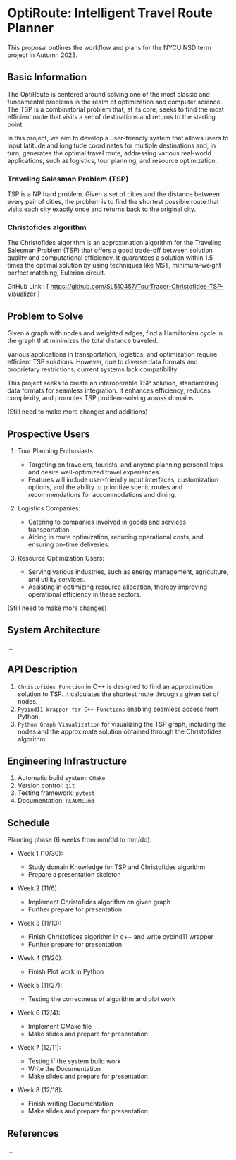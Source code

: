 <!-- # TourTracer : Christofides-TSP-Visualizer -->
<!-- # TourTracer : TSP Solver using Christofides -->
<!-- # TourTracer : Christofides-TSP-Navigator -->
<!-- # TourTracer : Christofides-TSP-Visualizer -->
# OptiRoute: Intelligent Travel Route Planner
This proposal outlines the workflow and plans for the NYCU NSD term project in Autumn 2023.

## Basic Information
The OptiRoute is centered around solving one of the most classic and fundamental problems in the realm of optimization and computer science. The TSP is a combinatorial problem that, at its core, seeks to find the most efficient route that visits a set of destinations and returns to the starting point. 

In this project, we aim to develop a user-friendly system that allows users to input latitude and longitude coordinates for multiple destinations and, in turn, generates the optimal travel route, addressing various real-world applications, such as logistics, tour planning, and resource optimization.

### Traveling Salesman Problem (TSP)
TSP is a NP hard problem. Given a set of cities and the distance between every pair of cities, the problem is to find the shortest possible route that visits each city exactly once and returns back to the original city. 

### Christofides algorithm
The Christofides algorithm is an approximation algorithm for the Traveling Salesman Problem (TSP) that offers a good trade-off between solution quality and computational efficiency. It guarantees a solution within 1.5 times the optimal solution by using techniques like MST, minimum-weight perfect matching, Eulerian circuit.


GitHub Link : [ https://github.com/SL510457/TourTracer-Christofides-TSP-Visualizer ]



## Problem to Solve
Given a graph with nodes and weighted edges, find a Hamiltonian cycle in the graph that minimizes the total distance traveled. 

Various applications in transportation, logistics, and optimization require efficient TSP solutions. However, due to diverse data formats and proprietary restrictions, current systems lack compatibility.

This project seeks to create an interoperable TSP solution, standardizing data formats for seamless integration. It enhances efficiency, reduces complexity, and promotes TSP problem-solving across domains.


(Still need to make more changes and additions)

<!-- (2D) add_point(x,y) distance
(3D) 
(2D weighted) -->

<!-- For a given source node in the graph, the algorithm finds the shortest path between 
that node and every other. It can also be used for finding the shortest paths from 
a single node to a single destination node by stopping the algorithm 
once the shortest path to the destination node has been determined. -->

<!-- possible usage:

1. Finding the shortest path of two intersections on a city map
2. Calculating Least-cost paths for instance to establish tracks of electricity lines or oil pipelines -->

<!-- ![image](https://github.com/leeshengcian/Visualization-of-Dijkstra-Algorithm/blob/main/image/DijkstraDemo.gif) -->

## Prospective Users
1. Tour Planning Enthusiasts
    - Targeting on travelers, tourists, and anyone planning personal trips and desire well-optimized travel experiences.
    - Features will include user-friendly input interfaces, customization options, and the ability to prioritize scenic routes and recommendations for accommodations and dining.
2. Logistics Companies:
    - Catering to companies involved in goods and services transportation.
    - Aiding in route optimization, reducing operational costs, and ensuring on-time deliveries.

3. Resource Optimization Users:
    - Serving various industries, such as energy management, agriculture, and utility services.
    - Assisting in optimizing resource allocation, thereby improving operational efficiency in these sectors.
<!-- 1. Transportation and Aviation Professionals -->
<!-- This user group encompasses transportation planners, airports, and airlines. These professionals focus on optimizing transportation routes, whether it's public transportation within cities or flight operations in the aviation industry. They can benefit from our project by efficiently planning bus routes, optimizing flight paths, reducing travel times, and improving transportation services. -->
<!-- 2. Mapping and Navigation Services -->
<!-- Companies like Google Maps and other navigation service providers can integrate our solution to enhance their route optimization algorithms, ensuring users are provided with the most efficient directions and travel routes. -->
<!-- 3. Tourism and Event Management -->
<!-- Event planners and tourism agencies can utilize the tool to optimize tour itineraries, plan event routes, and offer efficient travel options to tourists, enhancing their overall experience. -->
<!-- 4. Robotics and Autonomous Vehicles: -->
<!-- Researchers and developers in the field of robotics and autonomous vehicles can integrate this solution to improve path planning for robots and self-driving cars, making them more efficient and safe. -->
(Still need to make more changes)


## System Architecture
...

## API Description
1. `Christofides Function` in C++ is designed to find an approximation solution to TSP. It calculates the shortest route through a given set of nodes.
2. `Pybind11 Wrapper for C++ Functions` enabling seamless access from Python. 
3. `Python Graph Visualization` for visualizing the TSP graph, including the nodes and the approximate solution obtained through the Christofides algorithm.

## Engineering Infrastructure

1. Automatic build system: `CMake`
2. Version control: `git`
3. Testing framework: `pytest`
4. Documentation: `README.md`

## Schedule
Planning phase (6 weeks from mm/dd to mm/dd):
* Week 1 (10/30):
    - Study domain Knowledge for TSP and Christofides algorithm
    - Prepare a presentation skeleton
    <!-- - Plot the original graph using networkx -->

* Week 2 (11/6):
    - Implement Christofides algorithm on given graph
    -  Further prepare for presentation
* Week 3 (11/13):
    - Finish Christofides algorithm in c++ and write pybind11 wrapper
    - Further prepare for presentation
* Week 4 (11/20):
    - Finish Plot work in Python
* Week 5 (11/27):
    - Testing the correctness of algorithm and plot work
* Week 6 (12/4):
    - Implement CMake file
    - Make slides and prepare for presentation
* Week 7 (12/11):
    - Testing if the system build work
    - Write the Documentation
    - Make slides and prepare for presentation
* Week 8 (12/18):
    - Finish writing Documentation
    - Make slides and prepare for presentation

## References
...
<!-- - [Dijkstra's Algorithm](https://en.wikipedia.org/wiki/Dijkstra%27s_algorithm)
<<<<<<< HEAD
- [NetworkX](https://networkx.org/) -->

<!-- | Week | Date | 內容 |
|---|---|---|
| 1 | 10/30 |- Study domain Knowledge for TSP and Christofides algorithm / Prepare a presentation skeleton|
| 2|  |   |
| 2 |  | ** ** |
| |  |   |
| 3 | **Conference opening** | ** ** |
| |  |   |
| 4 | **Styling React/ReactNative Applications –                           Max Stoiber                          KeystoneJS                        ** | **Coding Mobile with the Pros –                           Gant Laborde                          Infinite Red                        ** | -->
